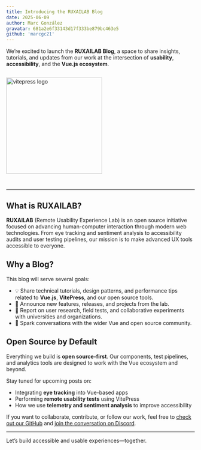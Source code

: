 ```yaml
---
title: Introducing the RUXAILAB Blog
date: 2025-06-09
author: Marc González
gravatar: 681a2e6f33143d17f333be879bc463e5
github: 'marcgc21'
---
```



We’re excited to launch the **RUXAILAB Blog**, a space to share insights, tutorials, and updates from our work at the intersection of **usability**, **accessibility**, and the **Vue.js ecosystem**.
<img src="https://vitepress.dev/vitepress-logo-large.webp" alt="vitepress logo"  style="width:256px; margin:2em auto;">


---

## What is RUXAILAB?

**RUXAILAB** (Remote Usability Experience Lab) is an open source initiative focused on advancing human-computer interaction through modern web technologies. From eye tracking and sentiment analysis to accessibility audits and user testing pipelines, our mission is to make advanced UX tools accessible to everyone.

## Why a Blog?

This blog will serve several goals:

- 💡 Share technical tutorials, design patterns, and performance tips related to **Vue.js**, **VitePress**, and our open source tools.
- 📢 Announce new features, releases, and projects from the lab.
- 🧪 Report on user research, field tests, and collaborative experiments with universities and organizations.
- 💬 Spark conversations with the wider Vue and open source community.

## Open Source by Default

Everything we build is **open source-first**. Our components, test pipelines, and analytics tools are designed to work with the Vue ecosystem and beyond.

Stay tuned for upcoming posts on:
- Integrating **eye tracking** into Vue-based apps
- Performing **remote usability tests** using VitePress
- How we use **telemetry and sentiment analysis** to improve accessibility

If you want to collaborate, contribute, or follow our work, feel free to [check out our GitHub](https://github.com/ruxailab) and [join the conversation on Discord](https://discord.gg/your-invite-link).

---

Let’s build accessible and usable experiences—together.
